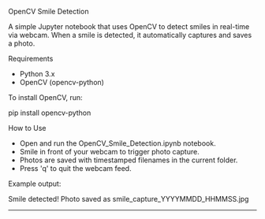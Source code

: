 OpenCV Smile Detection

A simple Jupyter notebook that uses OpenCV to detect smiles in real-time via webcam. When a smile is detected, it automatically captures and saves a photo.

Requirements

- Python 3.x  
- OpenCV (opencv-python)

To install OpenCV, run:

pip install opencv-python

How to Use

- Open and run the OpenCV_Smile_Detection.ipynb notebook.  
- Smile in front of your webcam to trigger photo capture.  
- Photos are saved with timestamped filenames in the current folder.  
- Press 'q' to quit the webcam feed.

Example output:

Smile detected! Photo saved as smile_capture_YYYYMMDD_HHMMSS.jpg

---
